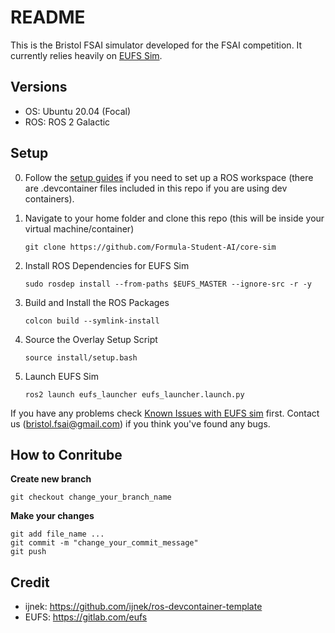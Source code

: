 # README

This is the Bristol FSAI simulator developed for the FSAI competition. It currently relies heavily on [EUFS Sim](https://gitlab.com/eufs/eufs_sim).

## Versions
- OS: Ubuntu 20.04 (Focal)
- ROS: ROS 2 Galactic

## Setup

0. Follow the [setup guides](https://bristol-fsai.notion.site/ROS-Workspace-Setup-11c29866e62680b3a193ee29496b3f37?pvs=4) if you need to set up a ROS workspace (there are .devcontainer files included in this repo if you are using dev containers).

1. Navigate to your home folder and clone this repo (this will be inside your virtual machine/container)
   ```
   git clone https://github.com/Formula-Student-AI/core-sim
   ```

2. Install ROS Dependencies for EUFS Sim
   ```
   sudo rosdep install --from-paths $EUFS_MASTER --ignore-src -r -y
   ```

3. Build and Install the ROS Packages
   ```
   colcon build --symlink-install
   ```

4. Source the Overlay Setup Script
   ```
   source install/setup.bash
   ```

5. Launch EUFS Sim
   ```
   ros2 launch eufs_launcher eufs_launcher.launch.py
   ```

If you have any problems check [Known Issues with EUFS sim](https://gitlab.com/eufs/eufs_sim/-/wikis/Getting-Started-Guide#4-known-issues-) first. Contact us ([bristol.fsai@gmail.com](mailto:bristol.fsai@gmail.com)) if you think you've found any bugs.

## How to Conritube

**Create new branch**
   ```
   git checkout change_your_branch_name
   ```

**Make your changes**
   ```
   git add file_name ...
   git commit -m "change_your_commit_message"
   git push
   ```

## Credit
- ijnek: https://github.com/ijnek/ros-devcontainer-template
- EUFS: https://gitlab.com/eufs
